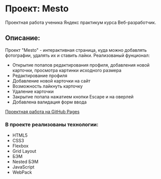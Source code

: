 # Проект: Mesto
Проектная работа ученика Яндекс практикум курса Веб-разработчик.
## Описание:
Проект "Mesto" - интерактивная страница, куда можно добавлять фотографии, удалять их и ставить лайки.
Реализованый фунционал: 
* Открытие попапов редактирования профиля, добавления новой карточки, просмотра картинки исходного размера
* Редактирование профиля
* Добавление новой карточки на сайт
* Возможность лайкнуть карточку
* Удаление карточки
* Закрытие попапа нажатием кнопки Escape и на оверлей
* Добавлена валидация форм ввода



[Проектная работа на GitHub Pages](https://jayqube.github.io/mesto/index.html)


### В проекте реализованы технологии: 
* HTML5
* CSS3
* Flexbox
* Grid Layout
* БЭМ
* Nested БЭМ
* JavaScript
* WebPack